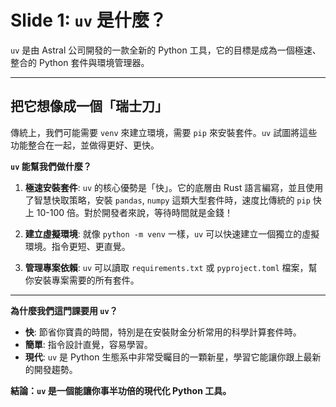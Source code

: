 # Slide 1: `uv` 是什麼？

`uv` 是由 Astral 公司開發的一款全新的 Python 工具，它的目標是成為一個極速、整合的 Python 套件與環境管理器。

---

## 把它想像成一個「瑞士刀」

傳統上，我們可能需要 `venv` 來建立環境，需要 `pip` 來安裝套件。`uv` 試圖將這些功能整合在一起，並做得更好、更快。

**`uv` 能幫我們做什麼？**

1. **極速安裝套件**: `uv` 的核心優勢是「快」。它的底層由 Rust 語言編寫，並且使用了智慧快取策略，安裝 `pandas`, `numpy` 這類大型套件時，速度比傳統的 `pip` 快上 10-100 倍。對於開發者來說，等待時間就是金錢！

2. **建立虛擬環境**: 就像 `python -m venv` 一樣，`uv` 可以快速建立一個獨立的虛擬環境。指令更短、更直覺。

3. **管理專案依賴**: `uv` 可以讀取 `requirements.txt` 或 `pyproject.toml` 檔案，幫你安裝專案需要的所有套件。

---

**為什麼我們這門課要用 `uv`？**

- **快**: 節省你寶貴的時間，特別是在安裝財金分析常用的科學計算套件時。
- **簡單**: 指令設計直覺，容易學習。
- **現代**: `uv` 是 Python 生態系中非常受矚目的一顆新星，學習它能讓你跟上最新的開發趨勢。

**結論：`uv` 是一個能讓你事半功倍的現代化 Python 工具。**

